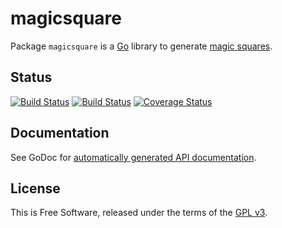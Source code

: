 magicsquare
===========

Package `magicsquare` is a [Go](http://golang.org) library to generate [magic
squares](http://en.wikipedia.org/wiki/Magic_square).


## Status

[![Build Status](https://travis-ci.org/jmcvetta/magicsquare.png)](https://travis-ci.org/jmcvetta/magicsquare)
[![Build Status](https://drone.io/github.com/jmcvetta/magicsquare/status.png)](https://drone.io/github.com/jmcvetta/magicsquare/latest)
[![Coverage Status](https://coveralls.io/repos/jmcvetta/magicsquare/badge.png)](https://coveralls.io/r/jmcvetta/magicsquare)


## Documentation

See GoDoc for [automatically generated API
documentation](http://godoc.org/github.com/jmcvetta/magicsquare).


## License

This is Free Software, released under the terms of the [GPL
v3](http://www.gnu.org/copyleft/gpl.html).
